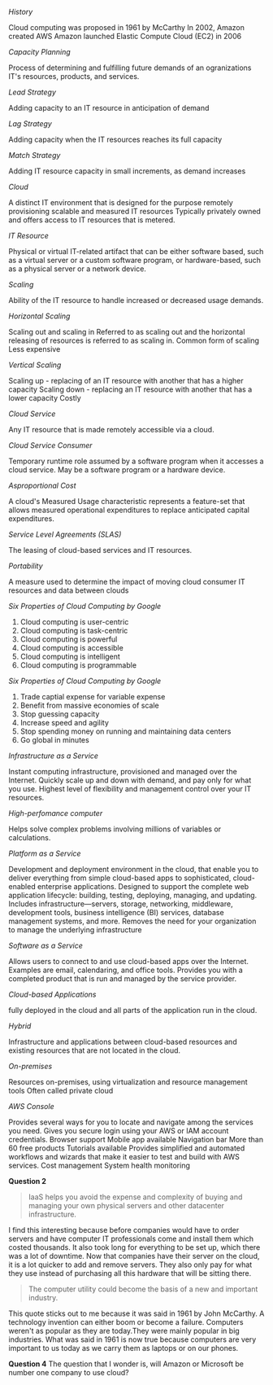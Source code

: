 *History*

Cloud computing was proposed in 1961 by McCarthy
In 2002, Amazon created AWS
Amazon launched Elastic Compute Cloud (EC2) in 2006

*Capacity Planning*

Process of determining and fulfilling future demands of an ogranizations IT's resources, products, and services.

*Lead Strategy* 

Adding capacity to an IT resource in anticipation of demand

*Lag Strategy*

Adding capacity when the IT resources reaches its full capacity

*Match Strategy*

Adding IT resource capacity in small increments, as demand increases

*Cloud*

A distinct IT environment that is designed for the purpose remotely provisioning scalable and measured IT resources
Typically privately owned and offers access to IT resources that is metered.

*IT Resource*

Physical or virtual IT-related artifact that can be either software based, such as a virtual server or a custom software program, or hardware-based, such as a physical server or a network device.

*Scaling*

 Ability of the IT resource to handle increased or decreased usage demands.
 
 *Horizontal Scaling* 
 
 Scaling out and scaling in
 Referred to as scaling out and the horizontal releasing of resources is referred to as scaling in.
 Common form of scaling
 Less expensive
 
 *Vertical Scaling* 
 
 Scaling up - replacing of an IT resource with another that has a higher capacity
 Scaling down - replacing an IT resource with another that has a lower capacity
 Costly

 *Cloud Service*

 Any IT resource that is made remotely accessible via a cloud.

 *Cloud Service Consumer*

Temporary runtime role assumed by a software program when it accesses a cloud service.
May be a software program or a hardware device.

*Asproportional Cost*

A cloud's Measured Usage characteristic represents a feature-set that allows measured operational expenditures to replace anticipated capital expenditures.

*Service Level Agreements (SLAS)*

The leasing of cloud-based services and IT resources.

*Portability*

A measure used to determine the impact of moving cloud consumer IT resources and data between clouds

*Six Properties of Cloud Computing by Google*

1. Cloud computing is user-centric
2. Cloud computing is task-centric
3. Cloud computing is powerful
4. Cloud computing is accessible
5. Cloud computing is intelligent
6. Cloud computing is programmable

*Six Properties of Cloud Computing by Google*

1. Trade captial expense for variable expense
2. Benefit from massive economies of scale
3. Stop guessing capacity
4. Increase speed and agility
5. Stop spending money on running and maintaining data centers
6. Go global in minutes

*Infrastructure as a Service*

Instant computing infrastructure, provisioned and managed over the Internet.
Quickly scale up and down with demand, and pay only for what you use.
Highest level of flexibility and management control over your IT resources.

*High-perfomance computer*

Helps solve complex problems involving millions of variables or calculations.

*Platform as a Service*

Development and deployment environment in the cloud, that enable you to deliver everything from simple cloud-based apps to sophisticated, cloud-enabled enterprise applications. 
Designed to support the complete web application lifecycle: building, testing, deploying, managing, and updating.
Includes infrastructure—servers, storage, networking, middleware, development tools, business intelligence (BI) services, database management systems, and more.
Removes the need for your organization to manage the underlying infrastructure

*Software as a Service*

Allows users to connect to and use cloud-based apps over the Internet.
Examples are email, calendaring, and office tools.
Provides you with a completed product that is run and managed by the service provider.

*Cloud-based Applications*

fully deployed in the cloud and all parts of the application run in the cloud.

*Hybrid*

Infrastructure and applications between cloud-based resources and existing resources that are not located in the cloud.

*On-premises*

Resources on-premises, using virtualization and resource management tools
Often called private cloud

*AWS Console*

Provides several ways for you to locate and navigate among the services you need.
Gives you secure login using your AWS or IAM account credentials.
Browser support
Mobile app available 
Navigation bar 
More than 60 free products
Tutorials available
Provides simplified and automated workflows and wizards that make it easier to test and build with AWS services.
Cost management
System health monitoring

**Question 2**
>IaaS helps you avoid the expense and complexity of buying and managing your own physical servers and other datacenter infrastructure.

I find this interesting because before companies would have to order servers and have computer IT professionals come and install them which costed thousands. It also took long for everything to be set up, which there was a lot of downtime. Now that companies have their server on the cloud, it is a lot quicker to add and remove servers. They also only pay for what they use instead of purchasing all this hardware that will be sitting there.

>The computer utility could become the basis of a new and important industry.

This quote sticks out to me because it was said in 1961 by John McCarthy. A technology invention can either boom or become a failure. Computers weren't as popular as they are today.They were mainly popular in big industries. What was said in 1961 is now true because computers are very important to us today as we carry them as laptops or on our phones.

**Question 4**
The question that I wonder is, will Amazon or Microsoft be number one company to use cloud? 
